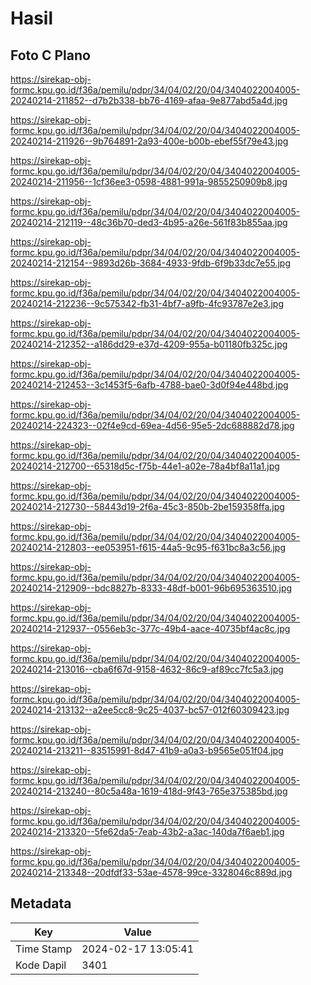 # Hasil

## Foto C Plano

https://sirekap-obj-formc.kpu.go.id/f36a/pemilu/pdpr/34/04/02/20/04/3404022004005-20240214-211852--d7b2b338-bb76-4169-afaa-9e877abd5a4d.jpg

https://sirekap-obj-formc.kpu.go.id/f36a/pemilu/pdpr/34/04/02/20/04/3404022004005-20240214-211926--9b764891-2a93-400e-b00b-ebef55f79e43.jpg

https://sirekap-obj-formc.kpu.go.id/f36a/pemilu/pdpr/34/04/02/20/04/3404022004005-20240214-211956--1cf36ee3-0598-4881-991a-9855250909b8.jpg

https://sirekap-obj-formc.kpu.go.id/f36a/pemilu/pdpr/34/04/02/20/04/3404022004005-20240214-212119--48c36b70-ded3-4b95-a26e-561f83b855aa.jpg

https://sirekap-obj-formc.kpu.go.id/f36a/pemilu/pdpr/34/04/02/20/04/3404022004005-20240214-212154--9893d26b-3684-4933-9fdb-6f9b33dc7e55.jpg

https://sirekap-obj-formc.kpu.go.id/f36a/pemilu/pdpr/34/04/02/20/04/3404022004005-20240214-212236--9c575342-fb31-4bf7-a9fb-4fc93787e2e3.jpg

https://sirekap-obj-formc.kpu.go.id/f36a/pemilu/pdpr/34/04/02/20/04/3404022004005-20240214-212352--a186dd29-e37d-4209-955a-b01180fb325c.jpg

https://sirekap-obj-formc.kpu.go.id/f36a/pemilu/pdpr/34/04/02/20/04/3404022004005-20240214-212453--3c1453f5-6afb-4788-bae0-3d0f94e448bd.jpg

https://sirekap-obj-formc.kpu.go.id/f36a/pemilu/pdpr/34/04/02/20/04/3404022004005-20240214-224323--02f4e9cd-69ea-4d56-95e5-2dc688882d78.jpg

https://sirekap-obj-formc.kpu.go.id/f36a/pemilu/pdpr/34/04/02/20/04/3404022004005-20240214-212700--65318d5c-f75b-44e1-a02e-78a4bf8a11a1.jpg

https://sirekap-obj-formc.kpu.go.id/f36a/pemilu/pdpr/34/04/02/20/04/3404022004005-20240214-212730--58443d19-2f6a-45c3-850b-2be159358ffa.jpg

https://sirekap-obj-formc.kpu.go.id/f36a/pemilu/pdpr/34/04/02/20/04/3404022004005-20240214-212803--ee053951-f615-44a5-9c95-f631bc8a3c56.jpg

https://sirekap-obj-formc.kpu.go.id/f36a/pemilu/pdpr/34/04/02/20/04/3404022004005-20240214-212909--bdc8827b-8333-48df-b001-96b695363510.jpg

https://sirekap-obj-formc.kpu.go.id/f36a/pemilu/pdpr/34/04/02/20/04/3404022004005-20240214-212937--0556eb3c-377c-49b4-aace-40735bf4ac8c.jpg

https://sirekap-obj-formc.kpu.go.id/f36a/pemilu/pdpr/34/04/02/20/04/3404022004005-20240214-213016--cba6f67d-9158-4632-86c9-af89cc7fc5a3.jpg

https://sirekap-obj-formc.kpu.go.id/f36a/pemilu/pdpr/34/04/02/20/04/3404022004005-20240214-213132--a2ee5cc8-9c25-4037-bc57-012f60309423.jpg

https://sirekap-obj-formc.kpu.go.id/f36a/pemilu/pdpr/34/04/02/20/04/3404022004005-20240214-213211--83515991-8d47-41b9-a0a3-b9565e051f04.jpg

https://sirekap-obj-formc.kpu.go.id/f36a/pemilu/pdpr/34/04/02/20/04/3404022004005-20240214-213240--80c5a48a-1619-418d-9f43-765e375385bd.jpg

https://sirekap-obj-formc.kpu.go.id/f36a/pemilu/pdpr/34/04/02/20/04/3404022004005-20240214-213320--5fe62da5-7eab-43b2-a3ac-140da7f6aeb1.jpg

https://sirekap-obj-formc.kpu.go.id/f36a/pemilu/pdpr/34/04/02/20/04/3404022004005-20240214-213348--20dfdf33-53ae-4578-99ce-3328046c889d.jpg


## Metadata

| Key        | Value               |
| ---------- | ------------------- |
| Time Stamp | 2024-02-17 13:05:41 |
| Kode Dapil | 3401                |



